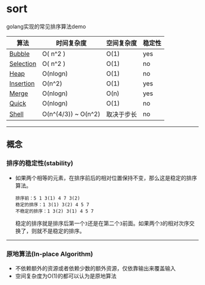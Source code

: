 # sort
golang实现的常见排序算法demo

| 算法                                                         | 时间复杂度 | 空间复杂度 | 稳定性 |
| ------------------------------------------------------------ | ---------- | ---------- | ------ |
| [Bubble](https://github.com/bestgopher/sort/blob/master/internal/bubble.go) | O( n^2 )   | O(1)       | yes    |
| [Selection](https://github.com/bestgopher/sort/blob/master/internal/selection.go) | O( n^2 )   | O(1)       | no     |
| [Heap](https://github.com/bestgopher/sort/blob/master/internal/heap.go) | O(nlogn)   | O(1)       | no     |
| [Insertion](https://github.com/bestgopher/sort/blob/master/internal/insertion.go) | O(n^2)     | O(1)       | yes    |
| [Merge](https://github.com/bestgopher/sort/blob/master/internal/merge.go) | O(nlogn)   | O(n)       | yes    |
| [Quick](https://github.com/bestgopher/sort/blob/master/internal/quick.go) | O(nlogn)   | O(1)       | no     |
| [Shell](https://github.com/bestgopher/sort/blob/master/internal/shell.go) | O(n^(4/3)) ~ O(n^2)   | 取决于步长      | no     |

---

## 概念

### 排序的稳定性(stability)

- 如果两个相等的元素，在排序前后的相对位置保持不变，那么这是稳定的排序算法。
  
    ```
    排序前：5 1 3(1) 4 7 3(2)
    稳定的排序：1 3(1) 3(2) 4 5 7
    不稳定的排序：1 3(2) 3(1) 4 5 7
    ```
    
    稳定的排序就是排序后第一个`3`还是在第二个`3`前面。如果两个`3`的相对次序交换了，则就不是稳定的排序。

---

### 原地算法(In-place Algorithm)

- 不依赖额外的资源或者依赖少数的额外资源，仅依靠输出来覆盖输入
- 空间复杂度为O(1)的都可以认为是原地算法
